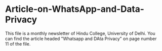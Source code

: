 # Article-on-WhatsApp-and-Data-Privacy
This file is a monthly newsletter of Hindu College, University of Delhi. You can find the article headed "Whatsapp and DAta Privacy" on page number 11 of the file.
